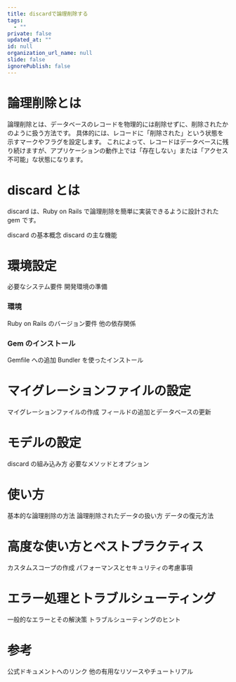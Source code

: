 ```yaml
---
title: discardで論理削除する
tags:
  - ""
private: false
updated_at: ""
id: null
organization_url_name: null
slide: false
ignorePublish: false
---
```


# 論理削除とは

論理削除とは、データベースのレコードを物理的には削除せずに、削除されたかのように扱う方法です。
具体的には、レコードに「削除された」という状態を示すマークやフラグを設定します。
これによって、レコードはデータベースに残り続けますが、アプリケーションの動作上では「存在しない」または「アクセス不可能」な状態になります。

# discard とは

discard は、Ruby on Rails で論理削除を簡単に実装できるように設計された gem です。

discard の基本概念
discard の主な機能

# 環境設定

必要なシステム要件
開発環境の準備

### 環境

Ruby on Rails のバージョン要件
他の依存関係

### Gem のインストール

Gemfile への追加
Bundler を使ったインストール

# マイグレーションファイルの設定

マイグレーションファイルの作成
フィールドの追加とデータベースの更新

# モデルの設定

discard の組み込み方
必要なメソッドとオプション

# 使い方

基本的な論理削除の方法
論理削除されたデータの扱い方
データの復元方法

# 高度な使い方とベストプラクティス

カスタムスコープの作成
パフォーマンスとセキュリティの考慮事項

# エラー処理とトラブルシューティング

一般的なエラーとその解決策
トラブルシューティングのヒント

# 参考

公式ドキュメントへのリンク
他の有用なリソースやチュートリアル
